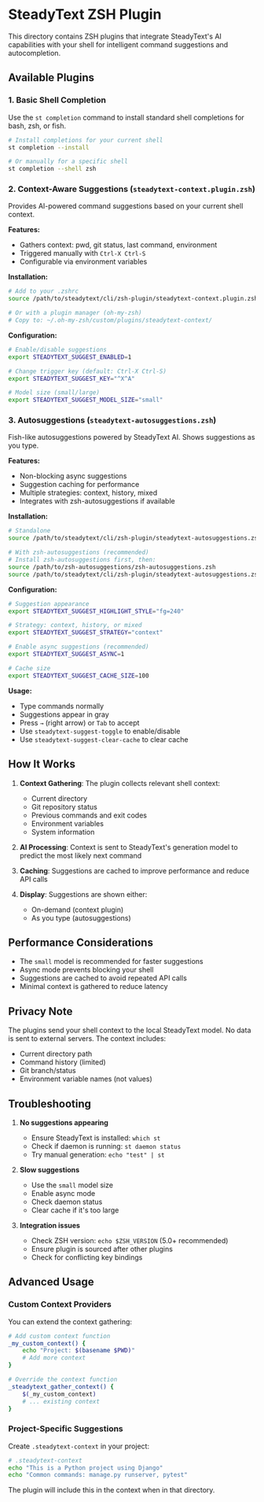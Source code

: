 # SteadyText ZSH Plugin

This directory contains ZSH plugins that integrate SteadyText's AI capabilities with your shell for intelligent command suggestions and autocompletion.

## Available Plugins

### 1. Basic Shell Completion
Use the `st completion` command to install standard shell completions for bash, zsh, or fish.

```bash
# Install completions for your current shell
st completion --install

# Or manually for a specific shell
st completion --shell zsh
```

### 2. Context-Aware Suggestions (`steadytext-context.plugin.zsh`)
Provides AI-powered command suggestions based on your current shell context.

**Features:**
- Gathers context: pwd, git status, last command, environment
- Triggered manually with `Ctrl-X Ctrl-S`
- Configurable via environment variables

**Installation:**
```bash
# Add to your .zshrc
source /path/to/steadytext/cli/zsh-plugin/steadytext-context.plugin.zsh

# Or with a plugin manager (oh-my-zsh)
# Copy to: ~/.oh-my-zsh/custom/plugins/steadytext-context/
```

**Configuration:**
```bash
# Enable/disable suggestions
export STEADYTEXT_SUGGEST_ENABLED=1

# Change trigger key (default: Ctrl-X Ctrl-S)
export STEADYTEXT_SUGGEST_KEY="^X^A"

# Model size (small/large)
export STEADYTEXT_SUGGEST_MODEL_SIZE="small"
```

### 3. Autosuggestions (`steadytext-autosuggestions.zsh`)
Fish-like autosuggestions powered by SteadyText AI. Shows suggestions as you type.

**Features:**
- Non-blocking async suggestions
- Suggestion caching for performance
- Multiple strategies: context, history, mixed
- Integrates with zsh-autosuggestions if available

**Installation:**
```bash
# Standalone
source /path/to/steadytext/cli/zsh-plugin/steadytext-autosuggestions.zsh

# With zsh-autosuggestions (recommended)
# Install zsh-autosuggestions first, then:
source /path/to/zsh-autosuggestions/zsh-autosuggestions.zsh
source /path/to/steadytext/cli/zsh-plugin/steadytext-autosuggestions.zsh
```

**Configuration:**
```bash
# Suggestion appearance
export STEADYTEXT_SUGGEST_HIGHLIGHT_STYLE="fg=240"

# Strategy: context, history, or mixed
export STEADYTEXT_SUGGEST_STRATEGY="context"

# Enable async suggestions (recommended)
export STEADYTEXT_SUGGEST_ASYNC=1

# Cache size
export STEADYTEXT_SUGGEST_CACHE_SIZE=100
```

**Usage:**
- Type commands normally
- Suggestions appear in gray
- Press `→` (right arrow) or `Tab` to accept
- Use `steadytext-suggest-toggle` to enable/disable
- Use `steadytext-suggest-clear-cache` to clear cache

## How It Works

1. **Context Gathering**: The plugin collects relevant shell context:
   - Current directory
   - Git repository status
   - Previous commands and exit codes
   - Environment variables
   - System information

2. **AI Processing**: Context is sent to SteadyText's generation model to predict the most likely next command

3. **Caching**: Suggestions are cached to improve performance and reduce API calls

4. **Display**: Suggestions are shown either:
   - On-demand (context plugin)
   - As you type (autosuggestions)

## Performance Considerations

- The `small` model is recommended for faster suggestions
- Async mode prevents blocking your shell
- Suggestions are cached to avoid repeated API calls
- Minimal context is gathered to reduce latency

## Privacy Note

The plugins send your shell context to the local SteadyText model. No data is sent to external servers. The context includes:
- Current directory path
- Command history (limited)
- Git branch/status
- Environment variable names (not values)

## Troubleshooting

1. **No suggestions appearing**
   - Ensure SteadyText is installed: `which st`
   - Check if daemon is running: `st daemon status`
   - Try manual generation: `echo "test" | st`

2. **Slow suggestions**
   - Use the `small` model size
   - Enable async mode
   - Check daemon status
   - Clear cache if it's too large

3. **Integration issues**
   - Check ZSH version: `echo $ZSH_VERSION` (5.0+ recommended)
   - Ensure plugin is sourced after other plugins
   - Check for conflicting key bindings

## Advanced Usage

### Custom Context Providers

You can extend the context gathering:

```bash
# Add custom context function
_my_custom_context() {
    echo "Project: $(basename $PWD)"
    # Add more context
}

# Override the context function
_steadytext_gather_context() {
    $(_my_custom_context)
    # ... existing context
}
```

### Project-Specific Suggestions

Create `.steadytext-context` in your project:

```bash
# .steadytext-context
echo "This is a Python project using Django"
echo "Common commands: manage.py runserver, pytest"
```

The plugin will include this in the context when in that directory.